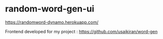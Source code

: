 # random-word-gen-ui
https://randomword-dynamo.herokuapp.com/

Frontend developed for my project : https://github.com/usaikiran/word-gen
